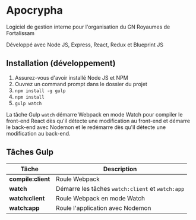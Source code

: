 # Apocrypha
Logiciel de gestion interne pour l'organisation du GN Royaumes de Fortalissam

Développé avec Node JS, Express, React, Redux et Blueprint JS

## Installation (développement)
1. Assurez-vous d'avoir installé Node JS et NPM
2. Ouvrez un command prompt dans le dossier du projet  
3. `npm install -g gulp`
4. `npm install`
5. `gulp watch`

La tâche Gulp `watch` démarre Webpack en mode Watch pour compiler le front-end React dès qu'il détecte une modification au front-end et démarre le back-end avec Nodemon et le redémarre dès qu'il détecte une modification au back-end.

## Tâches Gulp
|Tâche|Description|
|---|---|
|**compile:client**|Roule Webpack|
|**watch**|Démarre les tâches `watch:client` et `watch:app`|
|**watch:client**|Roule Webpack en mode Watch|
|**watch:app**|Roule l'application avec Nodemon|

